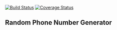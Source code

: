 
[![Build Status](https://travis-ci.org/Dammyy/random-number-generator.svg?branch=master)](https://travis-ci.org/Dammyy/random-number-generator)
[![Coverage Status](https://coveralls.io/repos/github/Dammyy/random-number-generator/badge.svg?branch=master)](https://coveralls.io/github/Dammyy/random-number-generator?branch=master)

## Random Phone Number Generator
